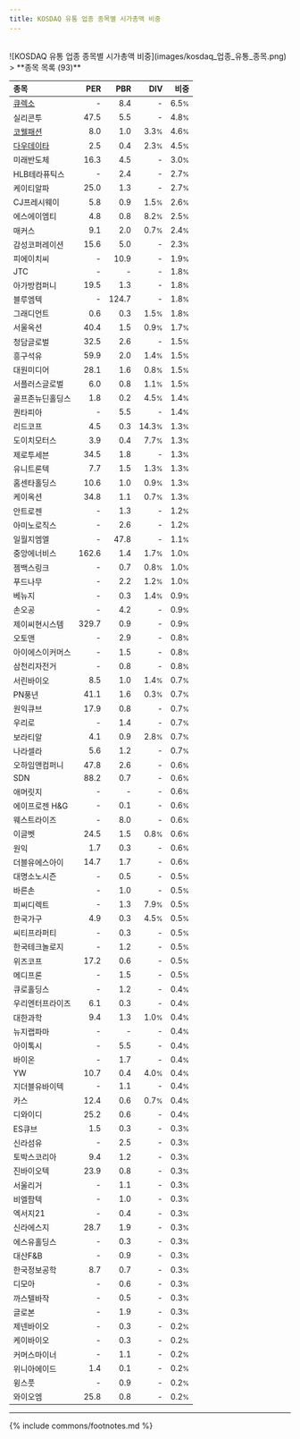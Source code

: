```yaml
---
title: KOSDAQ 유통 업종 종목별 시가총액 비중
---
```

<br>
![KOSDAQ 유통 업종 종목별 시가총액 비중](images/kosdaq_업종_유통_종목.png)
<br>
> **종목 목록 (93)**<a id="list"></a>

| **종목** | **PER** | **PBR** | **DIV** | **비중** |
| :------- | ------: | ------: | ------: | -------: |
| [큐렉소](/060280/) | - | 8.4 | - | 6.5<small>%</small> |
| 실리콘투 | 47.5 | 5.5 | - | 4.8<small>%</small> |
| [코웰패션](/033290/) | 8.0 | 1.0 | 3.3<small>%</small> | 4.6<small>%</small> |
| [다우데이타](/032190/) | 2.5 | 0.4 | 2.3<small>%</small> | 4.5<small>%</small> |
| 미래반도체 | 16.3 | 4.5 | - | 3.0<small>%</small> |
| HLB테라퓨틱스 | - | 2.4 | - | 2.7<small>%</small> |
| 케이티알파 | 25.0 | 1.3 | - | 2.7<small>%</small> |
| CJ프레시웨이 | 5.8 | 0.9 | 1.5<small>%</small> | 2.6<small>%</small> |
| 에스에이엠티 | 4.8 | 0.8 | 8.2<small>%</small> | 2.5<small>%</small> |
| 매커스 | 9.1 | 2.0 | 0.7<small>%</small> | 2.4<small>%</small> |
| 감성코퍼레이션 | 15.6 | 5.0 | - | 2.3<small>%</small> |
| 피에이치씨 | - | 10.9 | - | 1.9<small>%</small> |
| JTC | - | - | - | 1.8<small>%</small> |
| 아가방컴퍼니 | 19.5 | 1.3 | - | 1.8<small>%</small> |
| 블루엠텍 | - | 124.7 | - | 1.8<small>%</small> |
| 그래디언트 | 0.6 | 0.3 | 1.5<small>%</small> | 1.8<small>%</small> |
| 서울옥션 | 40.4 | 1.5 | 0.9<small>%</small> | 1.7<small>%</small> |
| 청담글로벌 | 32.5 | 2.6 | - | 1.5<small>%</small> |
| 흥구석유 | 59.9 | 2.0 | 1.4<small>%</small> | 1.5<small>%</small> |
| 대원미디어 | 28.1 | 1.6 | 0.8<small>%</small> | 1.5<small>%</small> |
| 서플러스글로벌 | 6.0 | 0.8 | 1.1<small>%</small> | 1.5<small>%</small> |
| 골프존뉴딘홀딩스 | 1.8 | 0.2 | 4.5<small>%</small> | 1.4<small>%</small> |
| 퀀타피아 | - | 5.5 | - | 1.4<small>%</small> |
| 리드코프 | 4.5 | 0.3 | 14.3<small>%</small> | 1.3<small>%</small> |
| 도이치모터스 | 3.9 | 0.4 | 7.7<small>%</small> | 1.3<small>%</small> |
| 제로투세븐 | 34.5 | 1.8 | - | 1.3<small>%</small> |
| 유니트론텍 | 7.7 | 1.5 | 1.3<small>%</small> | 1.3<small>%</small> |
| 홈센타홀딩스 | 10.6 | 1.0 | 0.9<small>%</small> | 1.3<small>%</small> |
| 케이옥션 | 34.8 | 1.1 | 0.7<small>%</small> | 1.3<small>%</small> |
| 안트로젠 | - | 1.3 | - | 1.2<small>%</small> |
| 아미노로직스 | - | 2.6 | - | 1.2<small>%</small> |
| 일월지엠엘 | - | 47.8 | - | 1.1<small>%</small> |
| 중앙에너비스 | 162.6 | 1.4 | 1.7<small>%</small> | 1.0<small>%</small> |
| 젬백스링크 | - | 0.7 | 0.8<small>%</small> | 1.0<small>%</small> |
| 푸드나무 | - | 2.2 | 1.2<small>%</small> | 1.0<small>%</small> |
| 베뉴지 | - | 0.3 | 1.4<small>%</small> | 0.9<small>%</small> |
| 손오공 | - | 4.2 | - | 0.9<small>%</small> |
| 제이씨현시스템 | 329.7 | 0.9 | - | 0.9<small>%</small> |
| 오토앤 | - | 2.9 | - | 0.8<small>%</small> |
| 아이에스이커머스 | - | 1.5 | - | 0.8<small>%</small> |
| 삼천리자전거 | - | 0.8 | - | 0.8<small>%</small> |
| 서린바이오 | 8.5 | 1.0 | 1.4<small>%</small> | 0.7<small>%</small> |
| PN풍년 | 41.1 | 1.6 | 0.3<small>%</small> | 0.7<small>%</small> |
| 원익큐브 | 17.9 | 0.8 | - | 0.7<small>%</small> |
| 우리로 | - | 1.4 | - | 0.7<small>%</small> |
| 보라티알 | 4.1 | 0.9 | 2.8<small>%</small> | 0.7<small>%</small> |
| 나라셀라 | 5.6 | 1.2 | - | 0.7<small>%</small> |
| 오하임앤컴퍼니 | 47.8 | 2.6 | - | 0.6<small>%</small> |
| SDN | 88.2 | 0.7 | - | 0.6<small>%</small> |
| 애머릿지 | - | - | - | 0.6<small>%</small> |
| 에이프로젠 H&G | - | 0.1 | - | 0.6<small>%</small> |
| 웨스트라이즈 | - | 8.0 | - | 0.6<small>%</small> |
| 이글벳 | 24.5 | 1.5 | 0.8<small>%</small> | 0.6<small>%</small> |
| 원익 | 1.7 | 0.3 | - | 0.6<small>%</small> |
| 더블유에스아이 | 14.7 | 1.7 | - | 0.6<small>%</small> |
| 대명소노시즌 | - | 0.5 | - | 0.5<small>%</small> |
| 바른손 | - | 1.0 | - | 0.5<small>%</small> |
| 피씨디렉트 | - | 1.3 | 7.9<small>%</small> | 0.5<small>%</small> |
| 한국가구 | 4.9 | 0.3 | 4.5<small>%</small> | 0.5<small>%</small> |
| 씨티프라퍼티 | - | 0.3 | - | 0.5<small>%</small> |
| 한국테크놀로지 | - | 1.2 | - | 0.5<small>%</small> |
| 위즈코프 | 17.2 | 0.6 | - | 0.5<small>%</small> |
| 메디프론 | - | 1.5 | - | 0.5<small>%</small> |
| 큐로홀딩스 | - | 1.2 | - | 0.4<small>%</small> |
| 우리엔터프라이즈 | 6.1 | 0.3 | - | 0.4<small>%</small> |
| 대한과학 | 9.4 | 1.3 | 1.0<small>%</small> | 0.4<small>%</small> |
| 뉴지랩파마 | - | - | - | 0.4<small>%</small> |
| 아이톡시 | - | 5.5 | - | 0.4<small>%</small> |
| 바이온 | - | 1.7 | - | 0.4<small>%</small> |
| YW | 10.7 | 0.4 | 4.0<small>%</small> | 0.4<small>%</small> |
| 지더블유바이텍 | - | 1.1 | - | 0.4<small>%</small> |
| 카스 | 12.4 | 0.6 | 0.7<small>%</small> | 0.4<small>%</small> |
| 디와이디 | 25.2 | 0.6 | - | 0.4<small>%</small> |
| ES큐브 | 1.5 | 0.3 | - | 0.3<small>%</small> |
| 신라섬유 | - | 2.5 | - | 0.3<small>%</small> |
| 토박스코리아 | 9.4 | 1.2 | - | 0.3<small>%</small> |
| 진바이오텍 | 23.9 | 0.8 | - | 0.3<small>%</small> |
| 서울리거 | - | 1.1 | - | 0.3<small>%</small> |
| 비엘팜텍 | - | 1.0 | - | 0.3<small>%</small> |
| 엑서지21 | - | 0.4 | - | 0.3<small>%</small> |
| 신라에스지 | 28.7 | 1.9 | - | 0.3<small>%</small> |
| 에스유홀딩스 | - | 0.3 | - | 0.3<small>%</small> |
| 대산F&B | - | 0.9 | - | 0.3<small>%</small> |
| 한국정보공학 | 8.7 | 0.7 | - | 0.3<small>%</small> |
| 디모아 | - | 0.6 | - | 0.3<small>%</small> |
| 까스텔바작 | - | 0.5 | - | 0.3<small>%</small> |
| 글로본 | - | 1.9 | - | 0.3<small>%</small> |
| 제넨바이오 | - | 0.3 | - | 0.2<small>%</small> |
| 케이바이오 | - | 0.3 | - | 0.2<small>%</small> |
| 커머스마이너 | - | 1.1 | - | 0.2<small>%</small> |
| 위니아에이드 | 1.4 | 0.1 | - | 0.2<small>%</small> |
| 윙스풋 | - | 0.9 | - | 0.2<small>%</small> |
| 와이오엠 | 25.8 | 0.8 | - | 0.2<small>%</small> |

---
{% include commons/footnotes.md %}